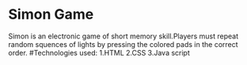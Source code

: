 # Simon Game
Simon is an electronic game of short memory skill.Players must repeat random squences of lights by pressing the colored pads in the correct order.
#Technologies used:
1.HTML
2.CSS
3.Java script
